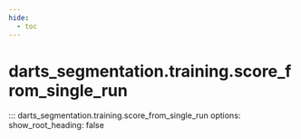 ```yaml
---
hide:
  - toc
---
```

# <code class='doc-symbol doc-symbol-nav doc-symbol-function'></code>darts_segmentation.training.score_from_single_run

::: darts_segmentation.training.score_from_single_run
    options:
      show_root_heading: false
